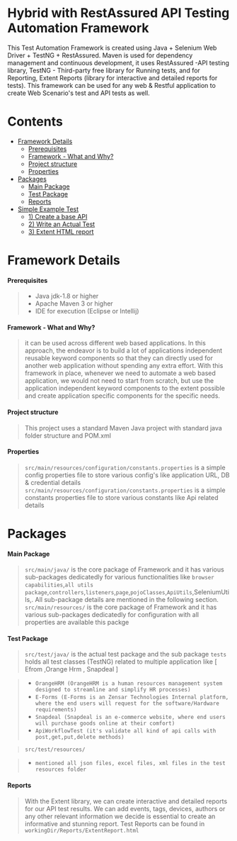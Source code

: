 # Hybrid with RestAssured API Testing Automation Framework
This Test Automation Framework is created using Java + Selenium Web Driver + TestNG + RestAssured. Maven is used for dependency management and continuous development, it uses RestAssured -API testing library, TestNG - Third-party free library for Running tests, and for Reporting, Extent Reports (library for interactive and detailed reports for tests). This framework can be used for any web & Restful application to create Web Scenario's test and API tests as well.


# Contents
* [Framework Details](#FrameworkDetails)
	* [Prerequisites](#prerequisites)   
	* [Framework - What and Why?](#ww)
	* [Project structure](#structure)
	* [Properties](#properties)
* [Packages](#package)
	* [Main Package](#main)
	* [Test Package](#test)
	* [Reports](#reports)
* [Simple Example Test](#example)
	* [1) Create a base API](#1)
	* [2) Write an Actual Test](#2)
	* [3) Extent HTML report](#3)


# Framework Details<a name="FrameworkDetails"></a>
#### Prerequisites<a name="prerequisites"></a>
> *   Java jdk-1.8 or higher
> *   Apache Maven 3 or higher
> *   IDE for execution (Eclipse or Intellij)

#### Framework - What and Why?<a name="ww"></a>
> it can be used across different web based applications.
In this approach, the endeavor is to build a lot of applications independent reusable keyword components so that they can directly used for another web application without spending any extra effort.
With this framework in place, whenever we need to automate a web based application, we would not need to start from scratch, but use the application independent keyword components to the extent possible and create application specific components for the specific needs.
      
#### Project structure<a name="structure"></a>
> This project uses a standard Maven Java project with standard java folder structure and POM.xml

#### Properties<a name="properties"></a>
> `src/main/resources/configuration/constants.properties` is a simple config properties file to store various config's like application URL, DB & credential details
> `src/main/resources/configuration/constants.properties` is a simple constants properties file to store various constants like Api related details

# Packages<a name="package"></a>
#### Main Package<a name="main"></a>
> `src/main/java/` is the core package of Framework and it has various sub-packages dedicatedly for various functionalities like `browser capabilities`,`all utils package`,`controllers`,`listeners`,`page`,`pojoClasses`,`ApiUtils`,SeleniumUtils,. All sub-package details are mentioned in the following section.
> `src/main/resources/` is the core package of Framework and it has various sub-packages dedicatedly for configuration with all properties are available this packge

#### Test Package<a name="test"></a>
> `src/test/java/` is the actual test package and the sub package `tests` holds all test classes (TestNG) related to multiple application like [ Efrom ,Orange Hrm , Snapdeal ] 

> * `OrangeHRM​ (OrangeHRM is a human resources management system designed to streamline and simplify HR processes)​`
> * `E-Forms​ (E-Forms is an Zensar Technologies Internal platform, where the end users will request for the software/Hardware requirements)​`
> * `Snapdeal​ (Snapdeal is an e-commerce website, where end users will purchase goods online at their comfort)`
> * `ApiWorkflowTest (it's validate all kind of api calls with post,get,put,delete methods)`

>  `src/test/resources/` 

> * `mentioned all json files, excel files, xml files in the test resources folder`

#### Reports<a name="reports"></a>
> With the Extent library, we can create interactive and detailed reports for our API test results. We can add events, tags, devices, authors or any other relevant information we decide is essential to create an informative and stunning report. Test Reports can be found in `workingDir/Reports/ExtentReport.html`


